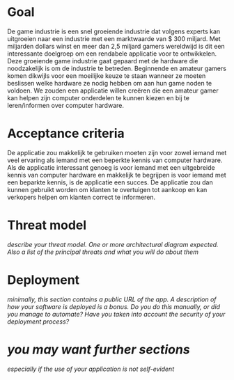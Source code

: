 # Goal
De game industrie is een snel groeiende industrie dat volgens experts kan uitgroeien naar een industrie met een marktwaarde van $ 300 miljard. Met miljarden dollars winst en meer dan 2,5
miljard gamers wereldwijd is dit een interessante doelgroep om een rendabele applicatie voor te ontwikkelen. Deze groeiende game industrie gaat gepaard met de hardware die noodzakelijk is om de industrie te betreden. Beginnende en amateur gamers komen dikwijls voor een moeilijke keuze te staan wanneer ze moeten beslissen welke hardware ze nodig hebben om aan hun game noden te voldoen. We zouden een applicatie willen creëren die een amateur gamer kan helpen zijn computer onderdelen te kunnen kiezen en bij te leren/informen over computer hardware. 

# Acceptance criteria
De applicatie zou makkelijk te gebruiken moeten zijn voor zowel iemand met veel ervaring als iemand met een beperkte kennis van computer hardware. Als de applicatie interessant genoeg is voor iemand met een uitgebreide kennis van computer hardware en makkelijk te begrijpen is voor iemand met een beparkte kennis, is de applicatie een succes. De applicatie zou dan kunnen gebruikt worden om klanten te overtuigen tot aankoop en kan verkopers helpen om klanten correct te informeren.

# Threat model
*describe your threat model. One or more architectural diagram expected. Also a list of the principal threats and what you will do about them*
# Deployment
*minimally, this section contains a public URL of the app. A description of how your software is deployed is a bonus. Do you do this manually, or did you manage to automate? Have you taken into account the security of your deployment process?*
# *you may want further sections*
*especially if the use of your application is not self-evident*
